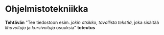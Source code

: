 # Ohjelmistotekniikka

**Tehtävän** "Tee tiedostoon esim. *jokin otsikko*, *tavallista tekstiä*, joka sisältää *lihavoituja* ja *kursivoituja* osuuksia" **toteutus**